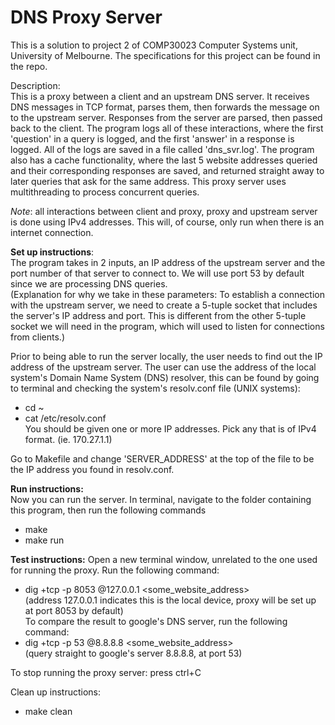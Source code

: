 # DNS Proxy Server #

This is a solution to project 2 of COMP30023 Computer Systems unit, University of Melbourne. The 
specifications for this project can be found in the repo.

Description:  
This is a proxy between a client and an upstream DNS server. It receives DNS messages in TCP format, 
parses them, then forwards the message on to the upstream server. Responses from the server are parsed, 
then passed back to the client. The program logs all of these interactions, where the first 'question' 
in a query is logged, and the first 'answer' in a response is logged. All of the logs are saved in a 
file called 'dns_svr.log'. The program also has a cache functionality, where the last 5 website 
addresses queried and their corresponding responses are saved, and returned straight away to later 
queries that ask for the same address. This proxy server uses multithreading to process concurrent 
queries.

_Note_: all interactions between client and proxy, proxy and upstream server is done using IPv4 addresses. 
This will, of course, only run when there is an internet connection.

**Set up instructions**:  
The program takes in 2 inputs, an IP address of the upstream server and the port number of that server 
to connect to. We will use port 53 by default since we are processing DNS queries.  
(Explanation for why we take in these parameters: To establish a connection with the upstream server,
we need to create a 5-tuple socket that includes the server's IP address and port. This is different 
from the other 5-tuple socket we will need in the program, which will used to listen for connections
from clients.)

Prior to being able to run the server locally, the user needs to find out the IP address of the upstream 
server. The user can use the address of the local system's Domain Name System (DNS) resolver, this can 
be found by going to terminal and checking the system's resolv.conf file (UNIX systems):
- cd ~
- cat /etc/resolv.conf  
You should be given one or more IP addresses. Pick any that is of IPv4 format. (ie. 170.27.1.1)

Go to Makefile and change 'SERVER_ADDRESS' at the top of the file to be the IP address you found in 
resolv.conf.

**Run instructions:**  
Now you can run the server. In terminal, navigate to the folder containing this program, then run the 
following commands
- make
- make run

**Test instructions:**
Open a new terminal window, unrelated to the one used for running the proxy. Run the following command:
- dig +tcp -p 8053 @127.0.0.1 <some_website_address>  
(address 127.0.0.1 indicates this is the local device, proxy will be set up at port 8053 by default)  
To compare the result to google's DNS server, run the following command:
- dig +tcp -p 53 @8.8.8.8 <some_website_address>  
(query straight to google's server 8.8.8.8, at port 53)  

To stop running the proxy server: press ctrl+C

Clean up instructions:
- make clean
